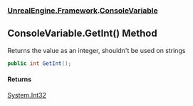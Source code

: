 ### [UnrealEngine.Framework](UnrealEngine_Framework.md 'UnrealEngine.Framework').[ConsoleVariable](ConsoleVariable.md 'UnrealEngine.Framework.ConsoleVariable')
## ConsoleVariable.GetInt() Method
Returns the value as an integer, shouldn't be used on strings  
```csharp
public int GetInt();
```
#### Returns
[System.Int32](https://docs.microsoft.com/en-us/dotnet/api/System.Int32 'System.Int32')  
